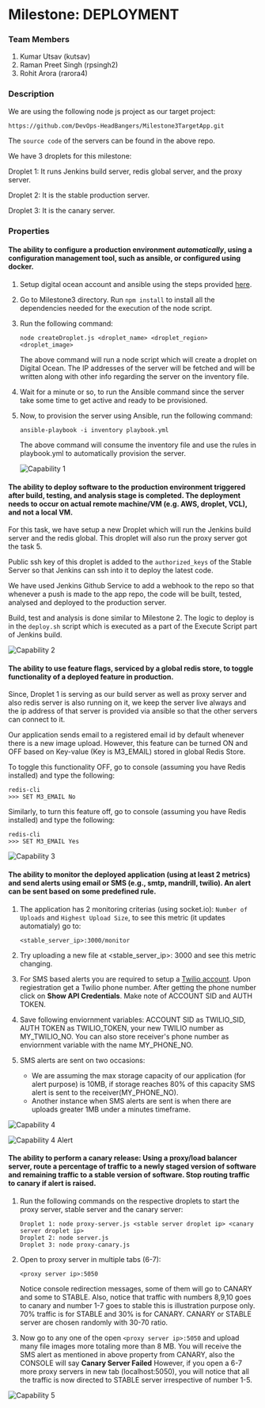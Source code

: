 # Milestone: DEPLOYMENT

### Team Members
1. Kumar Utsav (kutsav)
2. Raman Preet Singh (rpsingh2)
3. Rohit Arora (rarora4)

### Description

We are using the following node js project as our target project: 
```
https://github.com/DevOps-HeadBangers/Milestone3TargetApp.git
```
The ```source code``` of the servers can be found in the above repo.

We have 3 droplets for this milestone:

Droplet 1: It runs Jenkins build server, redis global server, and the proxy server.

Droplet 2: It is the stable production server.

Droplet 3: It is the canary server.

### Properties

#### The ability to configure a production environment *automatically*, using a configuration management tool, such as ansible, or configured using docker.

1. Setup digital ocean account and ansible using the steps provided [here](https://github.com/kumar-utsav/HW/blob/master/HW1/README.md).

2. Go to Milestone3 directory. Run ``` npm install ``` to install all the dependencies needed for the execution of the node script. 

3. Run the following command:
   ```
   node createDroplet.js <droplet_name> <droplet_region> <droplet_image>
   ```  
   The above command will run a node script which will create a droplet on Digital Ocean. The IP addresses of the server will be fetched and will be written along with other info regarding the server on the inventory file.

4. Wait for a minute or so, to run the Ansible command since the server take some time to get active and ready to be provisioned.

5. Now, to provision the server using Ansible, run the following command:
   ```
   ansible-playbook -i inventory playbook.yml
   ```
   The above command will consume the inventory file and use the rules in playbook.yml to automatically provision the server.
   
   ![Capability 1](https://github.com/DevOps-HeadBangers/Milestone3/blob/master/images/cap1.gif) 

#### The ability to deploy software to the production environment triggered after build, testing, and analysis stage is completed. The deployment needs to occur on actual remote machine/VM (e.g. AWS, droplet, VCL), and not a local VM.

For this task, we have setup a new Droplet which will run the Jenkins build server and the redis global. This droplet will also run the proxy server got the task 5.

Public ssh key of this droplet is added to the ```authorized_keys``` of the Stable Server so that Jenkins can ssh into it to deploy the latest code.

We have used Jenkins Github Service to add a webhook to the repo so that whenever a push is made to the app repo, the code will be built, tested, analysed and deployed to the production server.

Build, test and analysis is done similar to Milestone 2. The logic to deploy is in the ```deploy.sh``` script which is executed as a part of the Execute Script part of Jenkins build.

![Capability 2](https://github.com/DevOps-HeadBangers/Milestone3/blob/master/images/cap2.gif) 

#### The ability to use feature flags, serviced by a global redis store, to toggle functionality of a deployed feature in production.

Since, Droplet 1 is serving as our build server as well as proxy server and also redis server is also running on it, we keep the server live always and the ip address of that server is provided via ansible so that the other servers can connect to it.

Our application sends email to a registered email id by default whenever there is a new image upload. However, this feature can be turned ON and OFF based on Key-value (Key is M3_EMAIL) stored in global Redis Store.

To toggle this functionality OFF, go to console (assuming you have Redis installed) and type the following:
```
redis-cli
>>> SET M3_EMAIL No
```

Similarly, to turn this feature off, go to console (assuming you have Redis installed) and type the following:
```
redis-cli
>>> SET M3_EMAIL Yes
```
![Capability 3](https://github.com/DevOps-HeadBangers/Milestone3/blob/master/images/cap3.gif) 

#### The ability to monitor the deployed application (using at least 2 metrics) and send alerts using email or SMS (e.g., smtp, mandrill, twilio). An alert can be sent based on some predefined rule.

1. The application has 2 monitoring criterias (using socket.io): ```Number of Uploads``` and ```Highest Upload Size```, to see this metric (it updates automatialy) go to:
   ```
   <stable_server_ip>:3000/monitor
   ```

2. Try uploading a new file at <stable_server_ip>: 3000 and see this metric changing.

3. For SMS based alerts you are required to setup a [Twilio account](https://www.twilio.com/). Upon regiestration get a Twilio phone number. After getting the phone number click on **Show API Credentials**. Make note of ACCOUNT SID and AUTH TOKEN.

4. Save following enviornment variables: ACCOUNT SID as TWILIO_SID, AUTH TOKEN as TWILIO_TOKEN, your new TWILIO number as MY_TWILIO_NO. You can also store receiver's phone number as enviornment variable with the name MY_PHONE_NO.

5. SMS alerts are sent on two occasions:
	* We are assuming the max storage capacity of our application (for alert purpose) is 10MB, if storage reaches 80% of this capacity SMS alert is sent to the receiver(MY_PHONE_NO).
	* Another instance when SMS alerts are sent is when there are uploads greater 1MB under a minutes timeframe.  

![Capability 4](https://github.com/DevOps-HeadBangers/Milestone3/blob/master/images/cap4.gif) 

![Capability 4 Alert](https://github.com/DevOps-HeadBangers/Milestone3/blob/master/images/cap4_alert.PNG) 

#### The ability to perform a canary release: Using a proxy/load balancer server, route a percentage of traffic to a newly staged version of software and remaining traffic to a stable version of software. Stop routing traffic to canary if alert is raised.

1. Run the following commands on the respective droplets to start the proxy server, stable server and the canary server:
   ```
   Droplet 1: node proxy-server.js <stable server droplet ip> <canary server droplet ip>
   Droplet 2: node server.js
   Droplet 3: node proxy-canary.js
   ```

2. Open to proxy server in multiple tabs (6-7):
   ```
   <proxy server ip>:5050
   ```
   Notice console redirection messages, some of them will go to CANARY and some to STABLE. Also, notice that traffic with numbers 8,9,10 goes to canary and number 1-7 goes to stable this is illustration purpose only. 70% traffic is for STABLE and 30% is for CANARY. CANARY or STABLE server are chosen randomly with 30-70 ratio.

3. Now go to any one of the open ```<proxy server ip>:5050``` and upload many file images more totaling more than 8 MB. You will receive the SMS alert as mentioned in above property from CANARY, also the CONSOLE will say **Canary Server Failed** However, if you open a 6-7 more proxy servers in new tab (localhost:5050), you will notice that all the traffic is now directed to STABLE server irrespective of number 1-5.

![Capability 5](https://github.com/DevOps-HeadBangers/Milestone3/blob/master/images/cap5.gif) 



